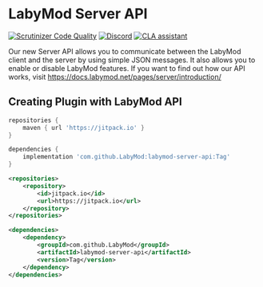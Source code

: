 # LabyMod Server API
[![Scrutinizer Code Quality](https://scrutinizer-ci.com/g/LabyMod/labymod-server-api/badges/quality-score.png?b=master)](https://scrutinizer-ci.com/g/LabyMod/labymod-server-api/?branch=master)
[![Discord](https://img.shields.io/discord/412724944112320513.svg)](https://labymod.net/dc/dev)
[![CLA assistant](https://cla-assistant.io/readme/badge/LabyMod/labymod-server-api)](https://cla-assistant.io/LabyMod/labymod-server-api)

Our new Server API allows you to communicate between the LabyMod client and the server by using simple JSON messages. It also allows you to enable or disable LabyMod features. 
If you want to find out how our API works, visit https://docs.labymod.net/pages/server/introduction/

Creating Plugin with LabyMod API
----------------

```groovy
repositories {
    maven { url 'https://jitpack.io' }
}

dependencies {
    implementation 'com.github.LabyMod:labymod-server-api:Tag'
}
```

```xml
<repositories>
    <repository>
        <id>jitpack.io</id>
        <url>https://jitpack.io</url>
    </repository>
</repositories>

<dependencies>
    <dependency>
        <groupId>com.github.LabyMod</groupId>
        <artifactId>labymod-server-api</artifactId>
        <version>Tag</version>
    </dependency>
</dependencies>
```

